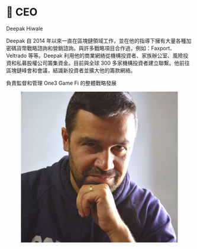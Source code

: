 # 📍 CEO

Deepak Hiwale

Deepak 自 2014 年以來一直在區塊鏈領域工作，並在他的指導下擁有大量各種加密碼貨幣戰略諮詢和營銷諮詢。與許多戰略項目合作過，例如：Faxport、Veltrado 等等。Deepak 利用他的商業網絡從機構投資者、家族辦公室、風險投資和私募股權公司籌集資金。目前與全球 300 多家機構投資者建立聯繫。他前往區塊鏈峰會和會議，結識新投資者並擴大他的籌款網絡。

負責監督和管理 One3 Game Fi 的整體戰略發展

<figure><img src=".gitbook/assets/photo_2022-10-17_21-03-07 (2).jpg" alt=""><figcaption></figcaption></figure>
